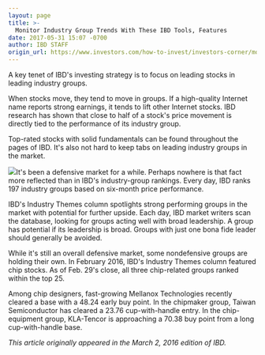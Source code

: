 ```yaml
---
layout: page
title: >-
  Monitor Industry Group Trends With These IBD Tools, Features
date: 2017-05-31 15:07 -0700
author: IBD STAFF
origin_url: https://www.investors.com/how-to-invest/investors-corner/monitor-industry-group-trends-with-these-ibd-tools-features/
---
```


A key tenet of IBD's investing strategy is to focus on leading stocks in leading industry groups.

When stocks move, they tend to move in groups. If a high-quality Internet name reports strong earnings, it tends to lift other Internet stocks. IBD research has shown that close to half of a stock's price movement is directly tied to the performance of its industry group.

Top-rated stocks with solid fundamentals can be found throughout the pages of IBD. It's also not hard to keep tabs on leading industry groups in the market.

![](https://www.investors.com/wp-content/uploads/2017/05/IC053117-1024x547.png)It's been a defensive market for a while. Perhaps nowhere is that fact more reflected than in IBD's industry-group rankings. Every day, IBD ranks 197 industry groups based on six-month price performance.

IBD's Industry Themes column spotlights strong performing groups in the market with potential for further upside. Each day, IBD market writers scan the database, looking for groups acting well with broad leadership. A group has potential if its leadership is broad. Groups with just one bona fide leader should generally be avoided.

While it's still an overall defensive market, some nondefensive groups are holding their own. In February 2016, IBD's Industry Themes column featured chip stocks. As of Feb. 29's close, all three chip-related groups ranked within the top 25.

Among chip designers, fast-growing Mellanox Technologies recently cleared a base with a 48.24 early buy point. In the chipmaker group, Taiwan Semiconductor has cleared a 23.76 cup-with-handle entry. In the chip-equipment group, KLA-Tencor is approaching a 70.38 buy point from a long cup-with-handle base.

_This article originally appeared in the March 2, 2016 edition of IBD._
